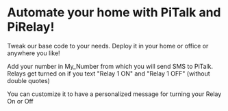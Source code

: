 # Automate your home with PiTalk and PiRelay!

Tweak our base code to your needs. Deploy it in your home or office or anywhere you like!

Add your number in My_Number from which you will send SMS to PiTalk. 
Relays get turned on if you text "Relay 1 ON" and "Relay 1 OFF" (without double quotes)

You can customize it to have a personalized message for turning your Relay On or Off
